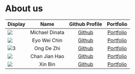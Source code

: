 
# About us

Display | Name | Github Profile | Portfolio 
--------|:----:|:--------------:|:---------:
![](https://via.placeholder.com/100.png?text=Photo) | Michael Dinata | [Github](https://github.com/michaeldinata) | [Portfolio](docs/team/johndoe.md)
![](https://i.redd.it/v606ya5p3lq51.jpg) | Eyo Wei Chin | [Github](https://github.com/EyoWeiChin) | [Portfolio](docs/team/EyoWeiChin.md)
![3](https://avatars1.githubusercontent.com/u/39303087?s=400&v=4) | Ong De Zhi | [Github](https://github.com/OngDeZhi) | [Portfolio](docs/team/OngDeZhi.md)
![](https://i.pinimg.com/564x/c4/0d/7a/c40d7a7060fb74926c257db982b6ddaf--funny-stuff-funny-things.jpg) | Chan Jian Hao | [Github](https://github.com/ChanJianHao) | [Portfolio](docs/team/jianhao.md)
![](https://via.placeholder.com/100.png?text=Photo) | Xin Bin | [Github](https://github.com/n3wsoldier) | [Portfolio](docs/team/xinbin.md)

